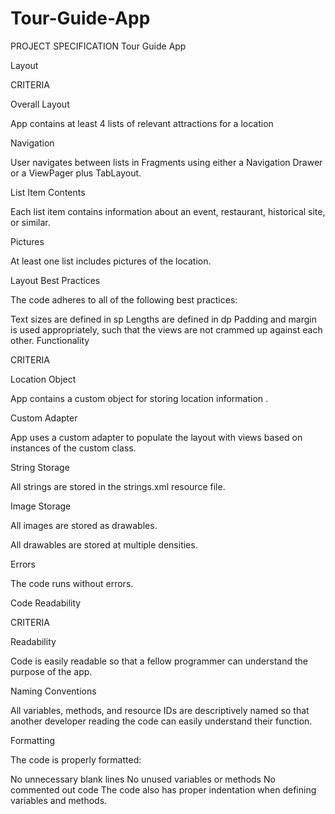 # Tour-Guide-App

PROJECT SPECIFICATION
Tour Guide App

Layout

CRITERIA

Overall Layout

App contains at least 4 lists of relevant attractions for a location

Navigation

User navigates between lists in Fragments using either a Navigation Drawer or a ViewPager plus TabLayout.

List Item Contents

Each list item contains information about an event, restaurant, historical site, or similar.

Pictures

At least one list includes pictures of the location.

Layout Best Practices

The code adheres to all of the following best practices:

Text sizes are defined in sp
Lengths are defined in dp
Padding and margin is used appropriately, such that the views are not crammed up against each other.
Functionality

CRITERIA

Location Object

App contains a custom object for storing location information .

Custom Adapter

App uses a custom adapter to populate the layout with views based on instances of the custom class.

String Storage

All strings are stored in the strings.xml resource file.

Image Storage

All images are stored as drawables.

All drawables are stored at multiple densities.

Errors

The code runs without errors.

Code Readability

CRITERIA

Readability

Code is easily readable so that a fellow programmer can understand the purpose of the app.

Naming Conventions

All variables, methods, and resource IDs are descriptively named so that another developer reading the code can easily understand their function.

Formatting

The code is properly formatted:

No unnecessary blank lines
No unused variables or methods
No commented out code
The code also has proper indentation when defining variables and methods.

